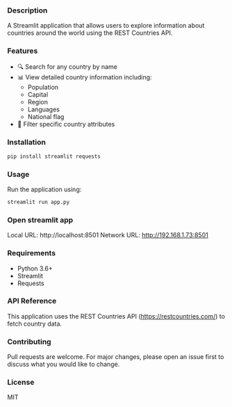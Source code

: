 ### Description

A Streamlit application that allows users to explore information about countries around the world using the REST Countries API.

### Features

- 🔍 Search for any country by name
- 📊 View detailed country information including:
    - Population
    - Capital
    - Region
    - Languages
    - National flag
- 🎯 Filter specific country attributes

### Installation

```bash
pip install streamlit requests

```

### Usage

Run the application using:

```bash
streamlit run app.py

```
### Open streamlit app

Local URL: http://localhost:8501
Network URL: http://192.168.1.73:8501

### Requirements

- Python 3.6+
- Streamlit
- Requests

### API Reference

This application uses the REST Countries API (https://restcountries.com/) to fetch country data.

### Contributing

Pull requests are welcome. For major changes, please open an issue first to discuss what you would like to change.

### License

MIT